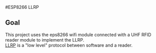 #ESP8266 LLRP
## Goal
This project uses the eps8266 wifi module connected with a UHF RFID reader module to 
implement the LLRP.  
[LLRP](https://www.gs1.org/sites/default/files/docs/epc/llrp_1_1-standard-20101013.pdf) is a "low level" protocol between software and a reader. 
